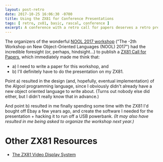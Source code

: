 ```yaml
---
layout: post-retro
date: 2017-10-25 16:06:30 -0700
title: Using the ZX81 for Conference Presentations
tags: [ retro, zx81, basic, rascal, conference ]
excerpt: A conference with a retro call for papers deserves a retro presentation!
---
```


The organizers of the wonderful [NOOL 2017 workshop](https://2017.splashcon.org/track/nool-2017) ("The -2th Workshop on New Object-Oriented Languages (NOOL) 2017") had the incredible foresight (or, perhaps, hindsight...) to publish a [ZX81 Call for Papers](http://dynamicaspects.org/nool17-cfp.pdf), which immediately made me think that:

* a) I need to write a paper for this workshop, and
* b) I'll definitely have to do the presentation on my ZX81.

Point a) resulted in the design (and, hopefully, eventual implementation) of the Algool programming language, since I obviously didn't already have a new object oriented language to write about. (Turns out nobody else did either, but I didn't really know that in advance.)

And point b) resulted in me finally spending some time with the ZX81 I'd bought off Ebay a few years ago, and create the software I needed for the presentation + hacking it to run off a USB powerbank. *(It may also have resulted in me being asked to organize the workshop next year.)*




# Other ZX81 Resources

* [The ZX81 Video Display System](http://www.user.dccnet.com/wrigter/index_files/ZX%20Video%20Tutorial.htm)

